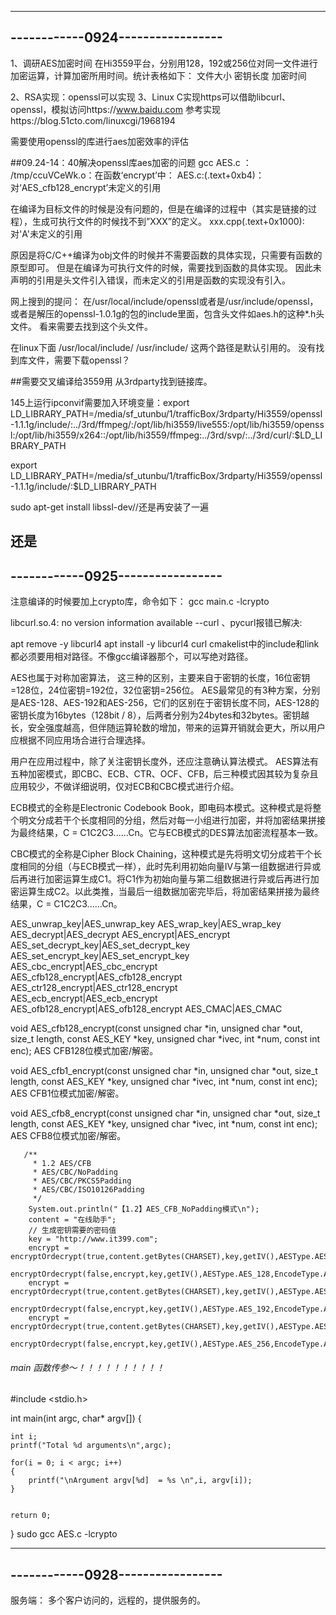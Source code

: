 ---------------------------------
------------0924-----------------
---------------------------------

1、调研AES加密时间
   在Hi3559平台，分别用128，192或256位对同一文件进行加密运算，计算加密所用时间。统计表格如下：
文件大小 密钥长度 加密时间 
      
2、RSA实现：openssl可以实现
3、Linux C实现https可以借助libcurl、openssl，模拟访问https://www.baidu.com
参考实现https://blog.51cto.com/linuxcgi/1968194

需要使用openssl的库进行aes加密效率的评估

##09.24-14：40解决openssl库aes加密的问题
gcc AES.c ：
/tmp/ccuVCeWk.o：在函数‘encrypt’中：
AES.c:(.text+0xb4)：对‘AES_cfb128_encrypt’未定义的引用

在编译为目标文件的时候是没有问题的，但是在编译的过程中（其实是链接的过程），生成可执行文件的时候找不到”XXX”的定义。
xxx.cpp(.text+0x1000):对'A'未定义的引用

原因是将C/C++编译为obj文件的时候并不需要函数的具体实现，只需要有函数的原型即可。
但是在编译为可执行文件的时候，需要找到函数的具体实现。 
因此未声明的引用是头文件引入错误，而未定义的引用是函数的实现没有引入。


网上搜到的提问：
在/usr/local/include/openssl或者是/usr/include/openssl，或者是解压的openssl-1.0.1g的包的include里面，包含头文件如aes.h的这种*.h头文件。
看来需要去找到这个头文件。

在linux下面 /usr/local/include/ /usr/include/ 这两个路径是默认引用的。
没有找到库文件，需要下载openssl？


##需要交叉编译给3559用
从3rdparty找到链接库。


145上运行ipconvif需要加入环境变量：export LD_LIBRARY_PATH=/media/sf_utunbu/1/trafficBox/3rdparty/Hi3559/openssl-1.1.1g/include/:../3rd/ffmpeg/:/opt/lib/hi3559/live555:/opt/lib/hi3559/openssl:/opt/lib/hi3559/x264::/opt/lib/hi3559/ffmpeg:../3rd/svp/:../3rd/curl/:$LD_LIBRARY_PATH

export LD_LIBRARY_PATH=/media/sf_utunbu/1/trafficBox/3rdparty/Hi3559/openssl-1.1.1g/include/:$LD_LIBRARY_PATH

sudo apt-get install libssl-dev//还是再安装了一遍

还是
---------------------------------
------------0925-----------------
---------------------------------
注意编译的时候要加上crypto库，命令如下：
gcc main.c -lcrypto

libcurl.so.4: no version information available --curl 、pycurl报错已解决:

apt remove -y libcurl4
apt install -y libcurl4 curl
cmakelist中的include和link都必须要用相对路径。不像gcc编译器那个，可以写绝对路径。



AES也属于对称加密算法，
这三种的区别，主要来自于密钥的长度，16位密钥=128位，24位密钥=192位，32位密钥=256位。
AES最常见的有3种方案，分别是AES-128、AES-192和AES-256，它们的区别在于密钥长度不同，AES-128的密钥长度为16bytes（128bit / 8），后两者分别为24bytes和32bytes。密钥越长，安全强度越高，但伴随运算轮数的增加，带来的运算开销就会更大，所以用户应根据不同应用场合进行合理选择。

用户在应用过程中，除了关注密钥长度外，还应注意确认算法模式。
AES算法有五种加密模式，即CBC、ECB、CTR、OCF、CFB，后三种模式因其较为复杂且应用较少，不做详细说明，仅对ECB和CBC模式进行介绍。


ECB模式的全称是Electronic Codebook Book，即电码本模式。这种模式是将整个明文分成若干个长度相同的分组，然后对每一小组进行加密，并将加密结果拼接为最终结果，C = C1C2C3......Cn。它与ECB模式的DES算法加密流程基本一致。

CBC模式的全称是Cipher Block Chaining，这种模式是先将明文切分成若干个长度相同的分组（与ECB模式一样），此时先利用初始向量IV与第一组数据进行异或后再进行加密运算生成C1。将C1作为初始向量与第二组数据进行异或后再进行加密运算生成C2。以此类推，当最后一组数据加密完毕后，将加密结果拼接为最终结果，C = C1C2C3......Cn。

AES_unwrap_key|AES_unwrap_key
AES_wrap_key|AES_wrap_key
AES_decrypt|AES_decrypt
AES_encrypt|AES_encrypt
AES_set_decrypt_key|AES_set_decrypt_key
AES_set_encrypt_key|AES_set_encrypt_key
AES_cbc_encrypt|AES_cbc_encrypt
AES_cfb128_encrypt|AES_cfb128_encrypt
AES_ctr128_encrypt|AES_ctr128_encrypt
AES_ecb_encrypt|AES_ecb_encrypt
AES_ofb128_encrypt|AES_ofb128_encrypt
AES_CMAC|AES_CMAC

void AES_cfb128_encrypt(const unsigned char *in, unsigned char *out,
    size_t length, const AES_KEY *key,
    unsigned char *ivec, int *num, const int enc);
AES CFB128位模式加密/解密。

void AES_cfb1_encrypt(const unsigned char *in, unsigned char *out,
    size_t length, const AES_KEY *key,
    unsigned char *ivec, int *num, const int enc);
AES CFB1位模式加密/解密。

void AES_cfb8_encrypt(const unsigned char *in, unsigned char *out,
    size_t length, const AES_KEY *key,
    unsigned char *ivec, int *num, const int enc);
AES CFB8位模式加密/解密。


       /**
         * 1.2 AES/CFB
         * AES/CBC/NoPadding
         * AES/CBC/PKCS5Padding
         * AES/CBC/ISO10126Padding
         */
        System.out.println("【1.2】AES_CFB_NoPadding模式\n");
        content = "在线助手";
        // 生成密钥需要的密码值
        key = "http://www.it399.com";
        encrypt = encryptOrdecrypt(true,content.getBytes(CHARSET),key,getIV(),AESType.AES_128,EncodeType.AES_CFB_PKCS5Padding);
        encryptOrdecrypt(false,encrypt,key,getIV(),AESType.AES_128,EncodeType.AES_CFB_PKCS5Padding);
        encrypt = encryptOrdecrypt(true,content.getBytes(CHARSET),key,getIV(),AESType.AES_192,EncodeType.AES_CFB_PKCS5Padding);
        encryptOrdecrypt(false,encrypt,key,getIV(),AESType.AES_192,EncodeType.AES_CFB_PKCS5Padding);
        encrypt = encryptOrdecrypt(true,content.getBytes(CHARSET),key,getIV(),AESType.AES_256,EncodeType.AES_CFB_PKCS5Padding);
        encryptOrdecrypt(false,encrypt,key,getIV(),AESType.AES_256,EncodeType.AES_CFB_PKCS5Padding);


######    main 函数传参～！！！！！！！！！！
#include <stdio.h>

int main(int argc, char* argv[])
{

    int i;
    printf("Total %d arguments\n",argc);

    for(i = 0; i < argc; i++)
    {
        printf("\nArgument argv[%d]  = %s \n",i, argv[i]);
    }


    return 0;
}
sudo gcc AES.c -lcrypto


---------------------------------
------------0928-----------------
---------------------------------
服务端：
	多个客户访问的，远程的，提供服务的。
